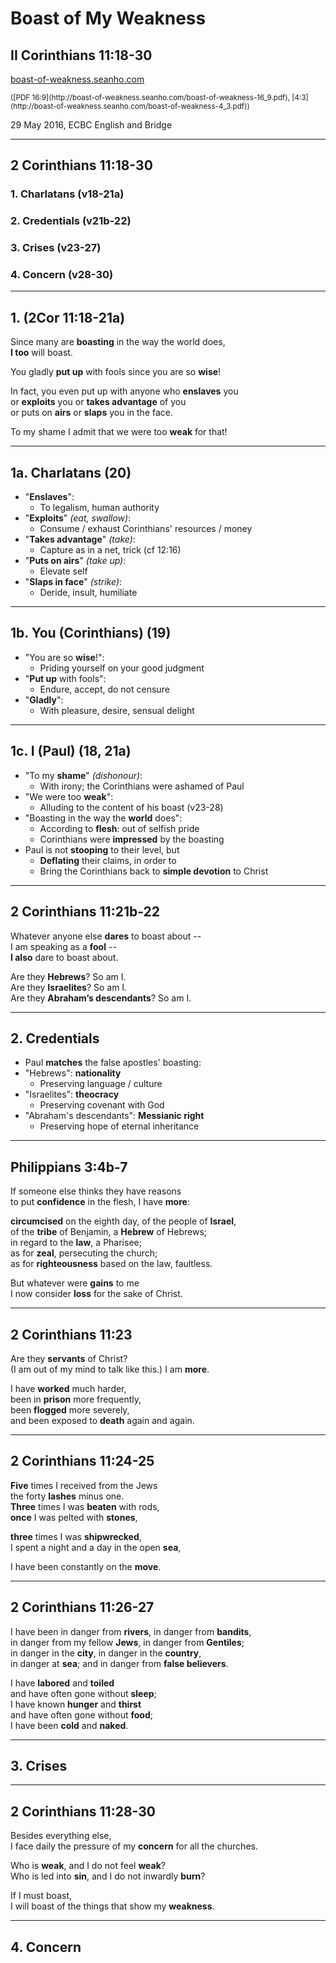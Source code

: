 <!-- .slide: class="center" data-background-image="img/unsplash-SrlmVWkVfJM-cross.jpg" -->

# Boast of My Weakness
## II Corinthians 11:18-30
[boast-of-weakness.seanho.com](http://boast-of-weakness.seanho.com/)

<small>
([PDF 16:9](http://boast-of-weakness.seanho.com/boast-of-weakness-16_9.pdf),
[4:3](http://boast-of-weakness.seanho.com/boast-of-weakness-4_3.pdf))
</small>

>>>
29 May 2016, ECBC English and Bridge

----------------------------------------

## 2 Corinthians 11:18-30

### 1. **Charlatans** (v18-21a)
### 2. **Credentials** (v21b-22)
### 3. **Crises** (v23-27)
### 4. **Concern** (v28-30)

----------------------------------------

## 1. (2Cor 11:18-21a)

Since many are **boasting** in the way the world does, <br/>
**I too** will boast. 

You gladly **put up** with fools since you are so **wise**! 

In fact, you even put up with anyone who **enslaves** you<br/>
or **exploits** you or **takes advantage** of you<br/>
or puts on **airs** or **slaps** you in the face. 

To my shame I admit that we were too **weak** for that!

----------------------------------------

## 1a. Charlatans (20)

* "**Enslaves**":
  + To legalism, human authority
* "**Exploits**" *(eat, swallow)*:
  + Consume / exhaust Corinthians' resources / money
* "**Takes advantage**" *(take)*:
  + Capture as in a net, trick (cf 12:16)
* "**Puts on airs**" *(take up)*:
  + Elevate self
* "**Slaps in face**" *(strike)*:
  + Deride, insult, humiliate

----------------------------------------

## 1b. You (Corinthians) (19)

* "You are so **wise**!":
  + Priding yourself on your good judgment
* "**Put up** with fools":
  + Endure, accept, do not censure
* "**Gladly**":
  + With pleasure, desire, sensual delight

----------------------------------------

## 1c. I (Paul) (18, 21a)

* "To my **shame**" *(dishonour)*:
  + With irony; the Corinthians were ashamed of Paul
* "We were too **weak**":
  + Alluding to the content of his boast (v23-28)
* "Boasting in the way the **world** does":
  + According to **flesh**: out of selfish pride
  + Corinthians were **impressed** by the boasting
* Paul is not **stooping** to their level, but
  + **Deflating** their claims, in order to
  + Bring the Corinthians back to **simple devotion** to Christ

----------------------------------------

## 2 Corinthians 11:21b-22

Whatever anyone else **dares** to boast about -- <br/>
I am speaking as a **fool** -- <br/>
**I also** dare to boast about.

Are they **Hebrews**? So am I. <br/>
Are they **Israelites**? So am I. <br/>
Are they **Abraham’s descendants**? So am I. 

----------------------------------------

## 2. Credentials

* Paul **matches** the false apostles' boasting:
* "Hebrews": **nationality**
  + Preserving language / culture
* "Israelites": **theocracy**
  + Preserving covenant with God
* "Abraham's descendants": **Messianic right**
  + Preserving hope of eternal inheritance

----------------------------------------

## Philippians 3:4b-7

If someone else thinks they have reasons <br/>
to put **confidence** in the flesh, I have **more**:

**circumcised** on the eighth day, of the people of **Israel**, <br/>
of the **tribe** of Benjamin, a **Hebrew** of Hebrews; <br/>
in regard to the **law**, a Pharisee; <br/>
as for **zeal**, persecuting the church; <br/>
as for **righteousness** based on the law, faultless.

But whatever were **gains** to me <br/>
I now consider **loss** for the sake of Christ.

----------------------------------------

## 2 Corinthians 11:23

Are they **servants** of Christ? <br/>
(I am out of my mind to talk like this.) I am **more**.

I have **worked** much harder, <br/>
been in **prison** more frequently, <br/>
been **flogged** more severely, <br/>
and been exposed to **death** again and again. 

----------------------------------------

## 2 Corinthians 11:24-25

**Five** times I received from the Jews <br/>
the forty **lashes** minus one. <br/>
**Three** times I was **beaten** with rods, <br/>
**once** I was pelted with **stones**,

**three** times I was **shipwrecked**, <br/>
I spent a night and a day in the open **sea**,

I have been constantly on the **move**.

----------------------------------------

## 2 Corinthians 11:26-27

I have been in danger from **rivers**, in danger from **bandits**, <br/>
in danger from my fellow **Jews**, in danger from **Gentiles**; <br/>
in danger in the **city**, in danger in the **country**, <br/>
in danger at **sea**; and in danger from **false believers**.

I have **labored** and **toiled** <br/>
and have often gone without **sleep**; <br/>
I have known **hunger** and **thirst** <br/>
and have often gone without **food**; <br/>
I have been **cold** and **naked**. 

----------------------------------------

## 3. Crises

----------------------------------------

## 2 Corinthians 11:28-30

Besides everything else, <br/>
I face daily the pressure of my **concern** for all the churches.

Who is **weak**, and I do not feel **weak**? <br/>
Who is led into **sin**, and I do not inwardly **burn**?

If I must boast, <br/>
I will boast of the things that show my **weakness**.

----------------------------------------

## 4. Concern

